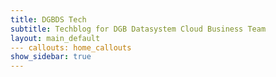 ```yaml
---
title: DGBDS Tech
subtitle: Techblog for DGB Datasystem Cloud Business Team
layout: main_default
--- callouts: home_callouts
show_sidebar: true
---
```


